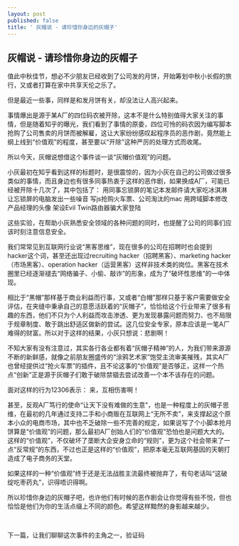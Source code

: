 ```yaml
---
layout: post
published: false
title: ' 灰帽说 - 请珍惜你身边的灰帽子'
---
```

## 灰帽说 - 请珍惜你身边的灰帽子


值此中秋佳节，想必不少朋友已经收到了公司发的月饼，开始筹划中秋小长假的旅行，又或者打算在家中共享天伦之乐了。

但是最近一些事，同样是和发月饼有关，却没法让人高兴起来。

事情爆出是源于某A厂的四位码农被开除，这本不是什么特别值得大家关注的事情，但是随着知乎的曝光，我们看到了事情的原委，四位可怜的码农因为编写脚本抢购了公司售卖的月饼而被解雇，这让大家纷纷感叹起程序员的恶作剧，竟然能上纲上线到“价值观”的程度，甚至要以“开除”这种严厉的处理方式而收尾。


所以今天，灰帽说想借这个事件谈一谈“灰帽价值观”的问题。

小灰最初在知乎看到这样的标题时，是很震惊的，因为小灰在自己的公司做过很多类似的事情，而且身边也有很多同事热衷于这样的恶作剧，如果换成A厂，可能已经被开除十几次了，其中包括了：
用同事忘锁屏的笔记本发邮件请大家吃冰淇淋
让忘锁屏的电脑发出一些噪音
写js抢购火车票、公司淘汰的mac
用跨域脚本修改产品经理的头像
架设Evil Twin路由器骗大家登陆

这些实验，在帮助小灰熟悉安全领域的各种问题的同时，也提醒了公司的同事们应该时刻注意信息安全。

我们常常见到互联网行业说“黑客思维”，现在很多的公司在招聘时也会提到hacker这个词，甚至还出现过recruiting hacker（招聘黑客）、marketing hacker（市场黑客）、operation hacker（运营黑客）这样非技术类的岗位。黑客在技术圈里已经逐渐褪去“网络骗子、小偷、敲诈”的形象，成为了“破坏性思维”的一中体现。

相比于“黑帽”那样基于商业利益而行事，又或者“白帽”那样只基于客户需要做安全评估，在夹缝中秉承自己的意愿活跃着的“灰帽子”，恰恰给这个行业带来了很多有趣的东西，他们不只为个人利益而攻击渗透、更为发现暴露问题而努力、也不局限于规章制度、敢于跳出舒适区做新的尝试。这几位安全专家，原本应该是一笔A厂难得的财富。所以对于这样的结果，小灰只想说：悲剧啊！


不知大家有没有注意过，其实各行各业都有着“灰帽子精神”的人，为我们带来源源不断的新鲜感，就像之前朋友圈盛传的“涂鸦艺术家”饱受主流审美摧残，其实A厂也曾经提供过“抢火车票”的插件，且不论这事的“价值观”是否够正，这样一个热点“创新”正是源于灰帽子们敢于破除禁锢去尝试改善一个本不该存在的问题。

面对这样的行为12306表示：
来，互相伤害啊！

甚至，反观A厂笃行的使命“让天下没有难做的生意”，也是一种程度上的灰帽子思维，在最初的几年通过支持二手和小商贩在互联网上“无所不卖”，来支撑起这个原本小众的电商市场，其中也不乏破除一些不完善的规定，如果说写了个小脚本抢月饼算是“价值观”的问题，那么最初A厂创始人们的“价值观”恐怕也是问题大大的。这样的“价值观”，不仅破坏了垄断大企安身立命的“规则”，更为这个社会带来了一点“反常规”的东西，不过也正是这样的“价值观”，把原本毫无互联网基因的天朝打造成了电子商务的天堂。

如果这样的一种“价值观”终于还是无法战胜主流最终被抛弃了，有句老话叫“这破绽吃枣药丸”，识得唔识得啊。

所以珍惜你身边的灰帽子吧，也许他们有时候的恶作剧会让你觉得有些不悦，但也恰恰是他们为你的生活点缀上不同的颜色。希望这样黯然的身影越来越少。


​


下一篇，让我们聊聊这次事件的主角之一，验证码